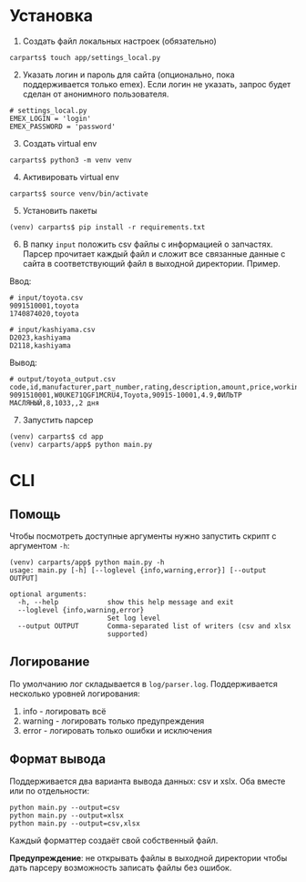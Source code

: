 # Установка

1. Создать файл локальных настроек (обязательно)
```
carparts$ touch app/settings_local.py
```
2. Указать логин и пароль для сайта (опционально, пока поддерживается только emex). Если логин не указать, запрос будет сделан от анонимного пользователя.
```
# settings_local.py
EMEX_LOGIN = 'login'
EMEX_PASSWORD = 'password'
```
3. Создать virtual env
```
carparts$ python3 -m venv venv
```
4. Активировать virtual env
```
carparts$ source venv/bin/activate
```
5. Установить пакеты
```
(venv) carparts$ pip install -r requirements.txt
```
6. В папку `input` положить csv файлы с информацией о запчастях. Парсер прочитает каждый файл и сложит все связанные данные с сайта в соответствующий файл в выходной директории. Пример.

Ввод:
```
# input/toyota.csv
9091510001,toyota
1740874020,toyota

# input/kashiyama.csv
D2023,kashiyama
D2118,kashiyama
```

Вывод:
```
# output/toyota_output.csv
code,id,manufacturer,part_number,rating,description,amount,price,working_hours,delivery_duration
9091510001,W0UKE71QGF1MCRU4,Toyota,90915-10001,4.9,ФИЛЬТР МАСЛЯНЫЙ,8,1033,,2 дня
```
7. Запустить парсер
```
(venv) carparts$ cd app
(venv) carparts/app$ python main.py
```

# CLI

## Помощь

Чтобы посмотреть доступные аргументы нужно запустить скрипт с аргументом `-h`:

```
(venv) carparts/app$ python main.py -h
usage: main.py [-h] [--loglevel {info,warning,error}] [--output OUTPUT]

optional arguments:
  -h, --help            show this help message and exit
  --loglevel {info,warning,error}
                        Set log level
  --output OUTPUT       Comma-separated list of writers (csv and xlsx
                        supported)
```

## Логирование

По умолчанию лог складывается в `log/parser.log`. Поддерживается несколько уровней логирования:
1. info - логировать всё
2. warning - логировать только предупреждения
3. error - логировать только ошибки и исключения

## Формат вывода

Поддерживается два варианта вывода данных: csv и xslx. Оба вместе или по отдельности:
```
python main.py --output=csv
python main.py --output=xlsx
python main.py --output=csv,xlsx
```
Каждый форматтер создаёт свой собственный файл.

**Предупреждение**: не открывать файлы в выходной директории чтобы дать парсеру возможность записать файлы без ошибок.

